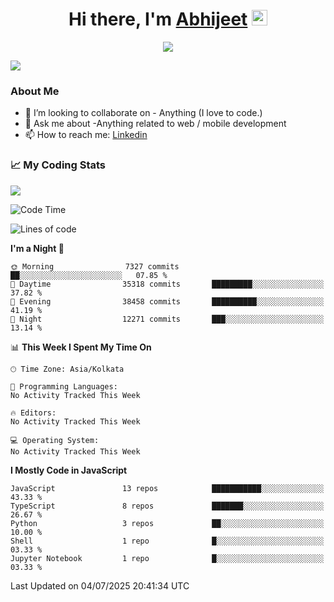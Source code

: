 <div align="center">
   <h1>Hi there, I'm <a href="">Abhijeet</a> <img src="https://media.giphy.com/media/hvRJCLFzcasrR4ia7z/giphy.gif" width="25px"> </h1>
   
   
   <img src="https://pronoun.cyou/x/y?subject=He&object=Him&height=20"> 
</div>

![](https://komarev.com/ghpvc/?username=abhijeetsingh-22)

<h3>About Me </h3>

<!-- - 🔭 I’m currently working on - My engineering Capstone Project -->
- 👯 I’m looking to collaborate on - Anything (I love to code.)
- 💬 Ask me about -Anything related to web / mobile development
- 📫 How to reach me: [Linkedin](https://www.linkedin.com/in/amabhijeet/)

### &#128200; My Coding Stats

<img align="center" src="https://github-readme-stats.vercel.app/api?username=abhijeetsingh-22&count_private=true&show_icons=true&theme=default&hide=stars" />

<!--START_SECTION:waka-->
![Code Time](http://img.shields.io/badge/Code%20Time-463%20hrs%2033%20mins-blue)

![Lines of code](https://img.shields.io/badge/From%20Hello%20World%20I%27ve%20Written-20.7%20million%20lines%20of%20code-blue)

**I'm a Night 🦉** 

```text
🌞 Morning                7327 commits        ██░░░░░░░░░░░░░░░░░░░░░░░   07.85 % 
🌆 Daytime                35318 commits       █████████░░░░░░░░░░░░░░░░   37.82 % 
🌃 Evening                38458 commits       ██████████░░░░░░░░░░░░░░░   41.19 % 
🌙 Night                  12271 commits       ███░░░░░░░░░░░░░░░░░░░░░░   13.14 % 
```


📊 **This Week I Spent My Time On** 

```text
🕑︎ Time Zone: Asia/Kolkata

💬 Programming Languages: 
No Activity Tracked This Week

🔥 Editors: 
No Activity Tracked This Week

💻 Operating System: 
No Activity Tracked This Week
```

**I Mostly Code in JavaScript** 

```text
JavaScript               13 repos            ███████████░░░░░░░░░░░░░░   43.33 % 
TypeScript               8 repos             ███████░░░░░░░░░░░░░░░░░░   26.67 % 
Python                   3 repos             ██░░░░░░░░░░░░░░░░░░░░░░░   10.00 % 
Shell                    1 repo              █░░░░░░░░░░░░░░░░░░░░░░░░   03.33 % 
Jupyter Notebook         1 repo              █░░░░░░░░░░░░░░░░░░░░░░░░   03.33 % 
```




 Last Updated on 04/07/2025 20:41:34 UTC
<!--END_SECTION:waka-->
